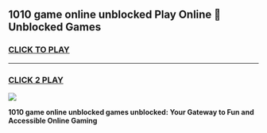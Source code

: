 
## 1010 game online unblocked Play Online 👋 Unblocked Games
<h3>
<a href="https://premium.freeplayer.one?title=1010_game_online_unblocked&ref=19F">CLICK TO PLAY</a></h3>
<hr>

<h3>
<a href="https://premium.freeplayer.one?title=1010_game_online_unblocked&ref=19F">CLICK 2 PLAY</a>
  
</h3>

<a href="https://premium.freeplayer.one?title=1010_game_online_unblocked&ref=19F"><img src="https://clearcache.store/games.png"></a>


**1010 game online unblocked games unblocked: Your Gateway to Fun and Accessible Online Gaming**

